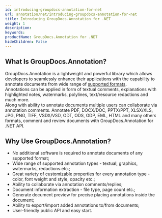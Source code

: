 ```yaml
---
id: introducing-groupdocs-annotation-for-net
url: annotation/net/introducing-groupdocs-annotation-for-net
title: Introducing GroupDocs.Annotation for .NET
weight: 1
description: 
keywords: 
productName: GroupDocs.Annotation for .NET
hideChildren: False
---
```

## What Is GroupDocs.Annotation?

GroupDocs.Annotation is a lightweight and powerful library which allows developers to seamlessly enhance their applications with the capability to annotate documents from wide range of [supported formats](https://docs.groupdocs.com/display/annotationnet/Supported+Document+Formats).   
Annotations can be applied in form of textual comments, explanations with highlighted notes, watermarks, polylines, text/resource redactions and much more.   
Along with ability to annotate documents multiple users can collaborate via annotation comments. Annotate PDF, DOCX/DOC, PPTX/PPT, XLSX/XLS, JPG, PNG, TIFF, VSDX/VSD, ODT, ODS, ODP, EML, HTML and many others formats, comment and review documents with GroupDocs.Annotation for .NET API.

## Why Use GroupDocs.Annotation?

*   No additional software is required to annotate documents of any supported format;
*   Wide range of supported annotation types - textual, graphics, watermarks, redactions etc.;
*   Great variety of customizable properties for every annotation type - color, font weight and style, opacity etc.;
*   Ability to collaborate via annotation comments/replies;
*   Document information extraction - file type, page count etc.;
*   Generate document preview for precise placing annotations inside the document;
*   Ability to export/import added annotations to/from documents;
*   User-friendly public API and easy start.
